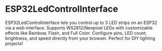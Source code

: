 # ESP32LedControlInterface
ESP32LedControlInterface lets you control up to 3 LED strips on an ESP32 via a web interface. Supports WS2812/Neopixel LEDs with customizable effects like Rainbow, Flash, and Full Color. Configure pins, LED count, brightness, and speed directly from your browser. Perfect for DIY lighting projects!
